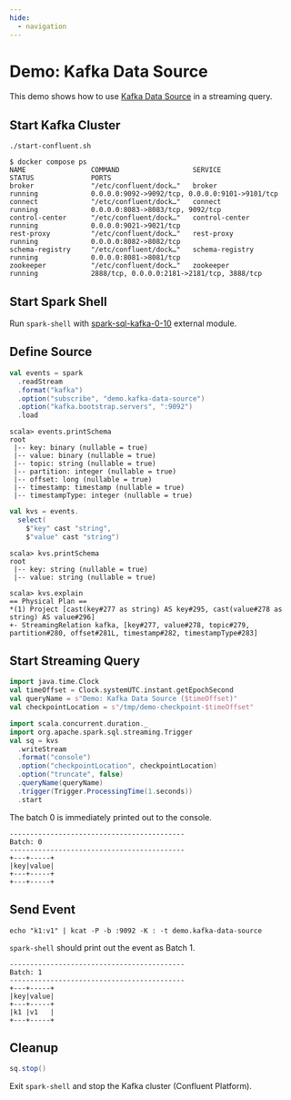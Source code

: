 ```yaml
---
hide:
  - navigation
---
```


# Demo: Kafka Data Source

This demo shows how to use [Kafka Data Source](../datasources/kafka/index.md) in a streaming query.

## Start Kafka Cluster

```console
./start-confluent.sh
```

```console
$ docker compose ps
NAME                COMMAND                  SERVICE             STATUS              PORTS
broker              "/etc/confluent/dock…"   broker              running             0.0.0.0:9092->9092/tcp, 0.0.0.0:9101->9101/tcp
connect             "/etc/confluent/dock…"   connect             running             0.0.0.0:8083->8083/tcp, 9092/tcp
control-center      "/etc/confluent/dock…"   control-center      running             0.0.0.0:9021->9021/tcp
rest-proxy          "/etc/confluent/dock…"   rest-proxy          running             0.0.0.0:8082->8082/tcp
schema-registry     "/etc/confluent/dock…"   schema-registry     running             0.0.0.0:8081->8081/tcp
zookeeper           "/etc/confluent/dock…"   zookeeper           running             2888/tcp, 0.0.0.0:2181->2181/tcp, 3888/tcp
```

## Start Spark Shell

Run `spark-shell` with [spark-sql-kafka-0-10](../datasources/kafka/index.md#spark-submit) external module.

## Define Source

```scala
val events = spark
  .readStream
  .format("kafka")
  .option("subscribe", "demo.kafka-data-source")
  .option("kafka.bootstrap.servers", ":9092")
  .load
```

```text
scala> events.printSchema
root
 |-- key: binary (nullable = true)
 |-- value: binary (nullable = true)
 |-- topic: string (nullable = true)
 |-- partition: integer (nullable = true)
 |-- offset: long (nullable = true)
 |-- timestamp: timestamp (nullable = true)
 |-- timestampType: integer (nullable = true)
```

```scala
val kvs = events.
  select(
    $"key" cast "string",
    $"value" cast "string")
```

```text
scala> kvs.printSchema
root
 |-- key: string (nullable = true)
 |-- value: string (nullable = true)
```

```text
scala> kvs.explain
== Physical Plan ==
*(1) Project [cast(key#277 as string) AS key#295, cast(value#278 as string) AS value#296]
+- StreamingRelation kafka, [key#277, value#278, topic#279, partition#280, offset#281L, timestamp#282, timestampType#283]
```

## Start Streaming Query

```scala
import java.time.Clock
val timeOffset = Clock.systemUTC.instant.getEpochSecond
val queryName = s"Demo: Kafka Data Source ($timeOffset)"
val checkpointLocation = s"/tmp/demo-checkpoint-$timeOffset"
```

```scala
import scala.concurrent.duration._
import org.apache.spark.sql.streaming.Trigger
val sq = kvs
  .writeStream
  .format("console")
  .option("checkpointLocation", checkpointLocation)
  .option("truncate", false)
  .queryName(queryName)
  .trigger(Trigger.ProcessingTime(1.seconds))
  .start
```

The batch 0 is immediately printed out to the console.

```text
-------------------------------------------
Batch: 0
-------------------------------------------
+---+-----+
|key|value|
+---+-----+
+---+-----+
```

## Send Event

```console
echo "k1:v1" | kcat -P -b :9092 -K : -t demo.kafka-data-source
```

`spark-shell` should print out the event as Batch 1.

```text
-------------------------------------------
Batch: 1
-------------------------------------------
+---+-----+
|key|value|
+---+-----+
|k1 |v1   |
+---+-----+
```

## Cleanup

```scala
sq.stop()
```

Exit `spark-shell` and stop the Kafka cluster (Confluent Platform).
